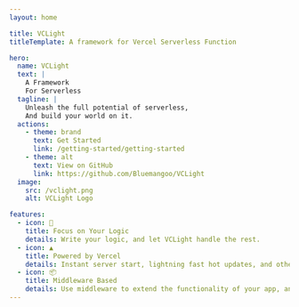 ```yaml
---
layout: home

title: VCLight
titleTemplate: A framework for Vercel Serverless Function

hero:
  name: VCLight
  text: |
    A Framework
    For Serverless
  tagline: |
    Unleash the full potential of serverless,
    And build your world on it.
  actions:
    - theme: brand
      text: Get Started
      link: /getting-started/getting-started
    - theme: alt
      text: View on GitHub
      link: https://github.com/Bluemangoo/VCLight
  image:
    src: /vclight.png
    alt: VCLight Logo

features:
  - icon: 📝
    title: Focus on Your Logic
    details: Write your logic, and let VCLight handle the rest.
  - icon: ▲
    title: Powered by Vercel
    details: Instant server start, lightning fast hot updates, and other extensions brought by Vercel
  - icon: 📦
    title: Middleware Based
    details: Use middleware to extend the functionality of your app, and make it more powerful. Also find third-party modules in npm.
---
```


<style>
:root {
  --vp-home-hero-name-color: transparent;
  --vp-home-hero-name-background: -webkit-linear-gradient(120deg, #FFCC00 30%, #FFFF00);

  --vp-home-hero-image-background-image: linear-gradient(-45deg, #FFCC00 50%, #FFFF00 50%);
  --vp-home-hero-image-filter: blur(44px);
}

@media (min-width: 640px) {
  :root {
    --vp-home-hero-image-filter: blur(56px);
  }
}

@media (min-width: 960px) {
  :root {
    --vp-home-hero-image-filter: blur(68px);
  }
}
</style>
